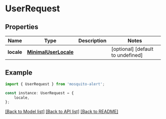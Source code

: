 # UserRequest


## Properties

Name | Type | Description | Notes
------------ | ------------- | ------------- | -------------
**locale** | [**MinimalUserLocale**](MinimalUserLocale.md) |  | [optional] [default to undefined]

## Example

```typescript
import { UserRequest } from 'mosquito-alert';

const instance: UserRequest = {
    locale,
};
```

[[Back to Model list]](../README.md#documentation-for-models) [[Back to API list]](../README.md#documentation-for-api-endpoints) [[Back to README]](../README.md)
